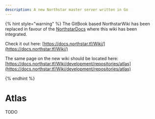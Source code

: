 ```yaml
---
description: A new Northstar master server written in Go
---
```


{% hint style="warning" %}
The GitBook based NorthstarWiki has been replaced in favour of the [NorthstarDocs](https://docs.northstar.tf/) where this wiki has been integrated.

Check it out here: [https://docs.northstar.tf/Wiki/](https://docs.northstar.tf/Wiki/)

The same page on the new wiki should be located here: [https://docs.northstar.tf/Wiki/development/repositories/atlas](https://docs.northstar.tf/Wiki/development/repositories/atlas)

{% endhint %}

# Atlas

TODO
